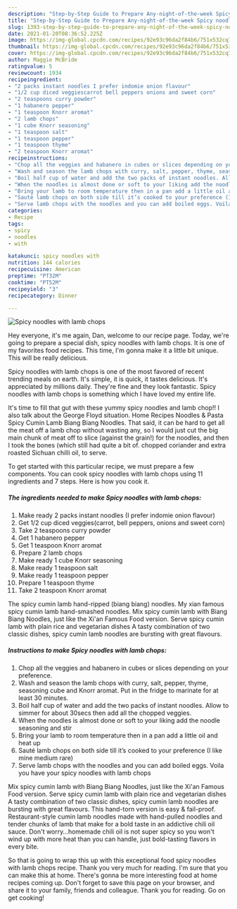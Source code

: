 ```yaml
---
description: "Step-by-Step Guide to Prepare Any-night-of-the-week Spicy noodles with lamb chops"
title: "Step-by-Step Guide to Prepare Any-night-of-the-week Spicy noodles with lamb chops"
slug: 1393-step-by-step-guide-to-prepare-any-night-of-the-week-spicy-noodles-with-lamb-chops
date: 2021-01-20T08:36:52.225Z
image: https://img-global.cpcdn.com/recipes/92e93c96da2f84b6/751x532cq70/spicy-noodles-with-lamb-chops-recipe-main-photo.jpg
thumbnail: https://img-global.cpcdn.com/recipes/92e93c96da2f84b6/751x532cq70/spicy-noodles-with-lamb-chops-recipe-main-photo.jpg
cover: https://img-global.cpcdn.com/recipes/92e93c96da2f84b6/751x532cq70/spicy-noodles-with-lamb-chops-recipe-main-photo.jpg
author: Maggie McBride
ratingvalue: 5
reviewcount: 1934
recipeingredient:
- "2 packs instant noodles I prefer indomie onion flavour"
- "1/2 cup diced veggiescarrot bell peppers onions and sweet corn"
- "2 teaspoons curry powder"
- "1 habanero pepper"
- "1 teaspoon Knorr aromat"
- "2 lamb chops"
- "1 cube Knorr seasoning"
- "1 teaspoon salt"
- "1 teaspoon pepper"
- "1 teaspoon thyme"
- "2 teaspoon Knorr aromat"
recipeinstructions:
- "Chop all the veggies and habanero in cubes or slices depending on your preference."
- "Wash and season the lamb chops with curry, salt, pepper, thyme, seasoning cube and Knorr aromat. Put in the fridge to marinate for at least 30 minutes."
- "Boil half cup of water and add the two packs of instant noodles. Allow to simmer for about 30secs then add all the chopped veggies."
- "When the noodles is almost done or soft to your liking add the noodle seasoning and stir"
- "Bring your lamb to room temperature then in a pan add a little oil and heat up"
- "Sauté lamb chops on both side till it’s cooked to your preference (I like mine medium rare)"
- "Serve lamb chops with the noodles and you can add boiled eggs. Voila you have your spicy noodles with lamb chops"
categories:
- Recipe
tags:
- spicy
- noodles
- with

katakunci: spicy noodles with 
nutrition: 144 calories
recipecuisine: American
preptime: "PT32M"
cooktime: "PT52M"
recipeyield: "3"
recipecategory: Dinner

---
```



![Spicy noodles with lamb chops](https://img-global.cpcdn.com/recipes/92e93c96da2f84b6/751x532cq70/spicy-noodles-with-lamb-chops-recipe-main-photo.jpg)

Hey everyone, it's me again, Dan, welcome to our recipe page. Today, we're going to prepare a special dish, spicy noodles with lamb chops. It is one of my favorites food recipes. This time, I'm gonna make it a little bit unique. This will be really delicious.

Spicy noodles with lamb chops is one of the most favored of recent trending meals on earth. It's simple, it is quick, it tastes delicious. It's appreciated by millions daily. They're fine and they look fantastic. Spicy noodles with lamb chops is something which I have loved my entire life.

It&#39;s time to fill that gut with these yummy spicy noodles and lamb chop!! I also talk about the George Floyd situation. Home Recipes Noodles &amp; Pasta Spicy Cumin Lamb Biang Biang Noodles. That said, it can be hard to get all the meat off a lamb chop without wasting any, so I would just cut the big main chunk of meat off to slice (against the grain!) for the noodles, and then I took the bones (which still had quite a bit of. chopped coriander and extra roasted Sichuan chilli oil, to serve.


To get started with this particular recipe, we must prepare a few components. You can cook spicy noodles with lamb chops using 11 ingredients and 7 steps. Here is how you cook it.

<!--inarticleads1-->

##### The ingredients needed to make Spicy noodles with lamb chops:

1. Make ready 2 packs instant noodles (I prefer indomie onion flavour)
1. Get 1/2 cup diced veggies(carrot, bell peppers, onions and sweet corn)
1. Take 2 teaspoons curry powder
1. Get 1 habanero pepper
1. Get 1 teaspoon Knorr aromat
1. Prepare 2 lamb chops
1. Make ready 1 cube Knorr seasoning
1. Make ready 1 teaspoon salt
1. Make ready 1 teaspoon pepper
1. Prepare 1 teaspoon thyme
1. Take 2 teaspoon Knorr aromat


The spicy cumin lamb hand-ripped (biang biang) noodles. My xian famous spicy cumin lamb hand-smashed noodles. Mix spicy cumin lamb with Biang Biang Noodles, just like the Xi&#39;an Famous Food version. Serve spicy cumin lamb with plain rice and vegetarian dishes A tasty combination of two classic dishes, spicy cumin lamb noodles are bursting with great flavours. 

<!--inarticleads2-->

##### Instructions to make Spicy noodles with lamb chops:

1. Chop all the veggies and habanero in cubes or slices depending on your preference.
1. Wash and season the lamb chops with curry, salt, pepper, thyme, seasoning cube and Knorr aromat. Put in the fridge to marinate for at least 30 minutes.
1. Boil half cup of water and add the two packs of instant noodles. Allow to simmer for about 30secs then add all the chopped veggies.
1. When the noodles is almost done or soft to your liking add the noodle seasoning and stir
1. Bring your lamb to room temperature then in a pan add a little oil and heat up
1. Sauté lamb chops on both side till it’s cooked to your preference (I like mine medium rare)
1. Serve lamb chops with the noodles and you can add boiled eggs. Voila you have your spicy noodles with lamb chops


Mix spicy cumin lamb with Biang Biang Noodles, just like the Xi&#39;an Famous Food version. Serve spicy cumin lamb with plain rice and vegetarian dishes A tasty combination of two classic dishes, spicy cumin lamb noodles are bursting with great flavours. This hand-torn version is easy &amp; fail-proof. Restaurant-style cumin lamb noodles made with hand-pulled noodles and tender chunks of lamb that make for a bold taste in an addictive chili oil sauce. Don&#39;t worry…homemade chili oil is not super spicy so you won&#39;t wind up with more heat than you can handle, just bold-tasting flavors in every bite. 

So that is going to wrap this up with this exceptional food spicy noodles with lamb chops recipe. Thank you very much for reading. I'm sure that you can make this at home. There's gonna be more interesting food at home recipes coming up. Don't forget to save this page on your browser, and share it to your family, friends and colleague. Thank you for reading. Go on get cooking!
